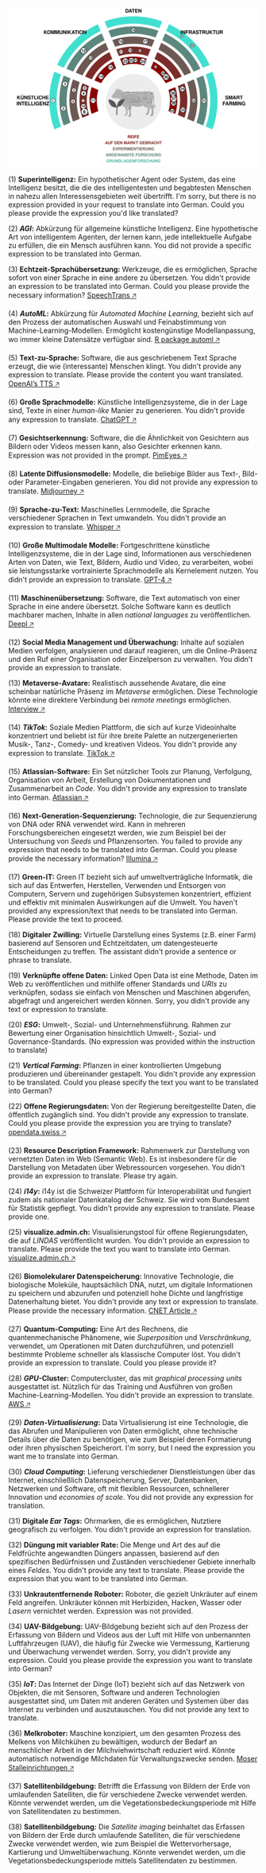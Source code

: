 ![](technology-radar.png)


(1) **Superintelligenz:** Ein hypothetischer Agent oder System, das eine Intelligenz besitzt, die die des intelligentesten und begabtesten Menschen in nahezu allen Interessensgebieten weit übertrifft. I'm sorry, but there is no expression provided in your request to translate into German. Could you please provide the expression you'd like translated?

(2) ***AGI*:** Abkürzung für allgemeine künstliche Intelligenz. Eine hypothetische Art von intelligentem Agenten, der lernen kann, jede intellektuelle Aufgabe zu erfüllen, die ein Mensch ausführen kann. You did not provide a specific expression to be translated into German.

(3) **Echtzeit-Sprachübersetzung:** Werkzeuge, die es ermöglichen, Sprache sofort von einer Sprache in eine andere zu übersetzen. You didn't provide an expression to be translated into German. Could you please provide the necessary information? [SpeechTrans 🡥](https://speechtrans.com/)

(4) ***AutoML*:** Abkürzung für *Automated Machine Learning*, bezieht sich auf den Prozess der automatischen Auswahl und Feinabstimmung von Machine-Learning-Modellen. Ermöglicht kostengünstige Modellanpassung, wo immer kleine Datensätze verfügbar sind. [R package automl 🡥](https://cran.r-project.org/web/packages/automl/)

(5) **Text-zu-Sprache:** Software, die aus geschriebenem Text Sprache erzeugt, die wie (interessante) Menschen klingt. You didn't provide any expression to translate. Please provide the content you want translated. [OpenAI’s TTS 🡥](https://platform.openai.com/docs/guides/text-to-speech)

(6) **Große Sprachmodelle:** Künstliche Intelligenzsysteme, die in der Lage sind, Texte in einer *human-like* Manier zu generieren. You didn't provide any expression to translate. [ChatGPT 🡥](https://chat.openai.com/)

(7) **Gesichtserkennung:** Software, die die Ähnlichkeit von Gesichtern aus Bildern oder Videos messen kann, also Gesichter erkennen kann. Expression was not provided in the prompt. [PimEyes 🡥](https://pimeyes.com/)

(8) **Latente Diffusionsmodelle:** Modelle, die beliebige Bilder aus Text-, Bild- oder Parameter-Eingaben generieren. You did not provide any expression to translate. [Midjourney 🡥](https://www.midjourney.com/)

(9) **Sprache-zu-Text:** Maschinelles Lernmodelle, die Sprache verschiedener Sprachen in Text umwandeln. You didn't provide an expression to translate. [Whisper 🡥](https://openai.com/research/whisper)

(10) **Große Multimodale Modelle:** Fortgeschrittene künstliche Intelligenzsysteme, die in der Lage sind, Informationen aus verschiedenen Arten von Daten, wie Text, Bildern, Audio und Video, zu verarbeiten, wobei sie leistungsstarke vortrainierte Sprachmodelle als Kernelement nutzen. You didn't provide an expression to translate. [GPT-4 🡥](https://openai.com/blog/chatgpt-can-now-see-hear-and-speak)

(11) **Maschinenübersetzung:** Software, die Text automatisch von einer Sprache in eine andere übersetzt. Solche Software kann es deutlich machbarer machen, Inhalte in allen *national languages* zu veröffentlichen. [Deepl 🡥](https://deepl.com/)

(12) **Social Media Management und Überwachung:** Inhalte auf sozialen Medien verfolgen, analysieren und darauf reagieren, um die Online-Präsenz und den Ruf einer Organisation oder Einzelperson zu verwalten. You didn't provide an expression to translate.

(13) **Metaverse-Avatare:** Realistisch aussehende Avatare, die eine scheinbar natürliche Präsenz im *Metaverse* ermöglichen. Diese Technologie könnte eine direktere Verbindung bei *remote meetings* ermöglichen. [Interview 🡥](https://www.youtube.com/watch?v=MVYrJJNdrEg)

(14) ***TikTok*:** Soziale Medien Plattform, die sich auf kurze Videoinhalte konzentriert und beliebt ist für ihre breite Palette an nutzergenerierten Musik-, Tanz-, Comedy- und kreativen Videos. You didn't provide any expression to translate. [TikTok 🡥](https://www.tiktok.com/)

(15) **Atlassian-Software:** Ein Set nützlicher Tools zur Planung, Verfolgung, Organisation von Arbeit, Erstellung von Dokumentationen und Zusammenarbeit an *Code*. You didn't provide any expression to translate into German. [Atlassian 🡥](https://www.atlassian.com/software)

(16) **Next-Generation-Sequenzierung:** Technologie, die zur Sequenzierung von DNA oder RNA verwendet wird. Kann in mehreren Forschungsbereichen eingesetzt werden, wie zum Beispiel bei der Untersuchung von *Seeds* und Pflanzensorten. You failed to provide any expression that needs to be translated into German. Could you please provide the necessary information? [Illumina 🡥](https://emea.illumina.com/science/technology/next-generation-sequencing.html)

(17) **Green-IT:** Green IT bezieht sich auf umweltverträgliche Informatik, die sich auf das Entwerfen, Herstellen, Verwenden und Entsorgen von Computern, Servern und zugehörigen Subsystemen konzentriert, effizient und effektiv mit minimalen Auswirkungen auf die Umwelt. You haven't provided any expression/text that needs to be translated into German. Please provide the text to proceed.

(18) **Digitaler Zwilling:** Virtuelle Darstellung eines Systems (z.B. einer Farm) basierend auf Sensoren und Echtzeitdaten, um datengesteuerte Entscheidungen zu treffen. The assistant didn't provide a sentence or phrase to translate.

(19) **Verknüpfte offene Daten:** Linked Open Data ist eine Methode, Daten im Web zu veröffentlichen und mithilfe offener Standards und *URIs* zu verknüpfen, sodass sie einfach von Menschen und Maschinen abgerufen, abgefragt und angereichert werden können. Sorry, you didn't provide any text or expression to translate.

(20) ***ESG*:** Umwelt-, Sozial- und Unternehmensführung. Rahmen zur Bewertung einer Organisation hinsichtlich Umwelt-, Sozial- und Governance-Standards. (No expression was provided within the instruction to translate)

(21) ***Vertical Farming*:** Pflanzen in einer kontrollierten Umgebung produzieren und übereinander gestapelt. You didn't provide any expression to be translated. Could you please specify the text you want to be translated into German?

(22) **Offene Regierungsdaten:** Von der Regierung bereitgestellte Daten, die öffentlich zugänglich sind. You didn't provide any expression to translate. Could you please provide the expression you are trying to translate? [opendata.swiss 🡥](https://opendata.swiss)

(23) **Resource Description Framework:** Rahmenwerk zur Darstellung von vernetzten Daten im Web (Semantic Web). Es ist insbesondere für die Darstellung von Metadaten über Webressourcen vorgesehen. You didn't provide an expression to translate. Please try again.

(24) ***i14y*:** i14y ist die Schweizer Plattform für Interoperabilität und fungiert zudem als nationaler Datenkatalog der Schweiz. Sie wird vom Bundesamt für Statistik gepflegt. You didn't provide any expression to translate. Please provide one.

(25) **visualize.admin.ch:** Visualisierungstool für offene Regierungsdaten, die auf *LINDAS* veröffentlicht wurden. You didn't provide an expression to translate. Please provide the text you want to translate into German. [visualize.admin.ch 🡥](https://www.visualize.admin.ch)

(26) **Biomolekularer Datenspeicherung:** Innovative Technologie, die biologische Moleküle, hauptsächlich DNA, nutzt, um digitale Informationen zu speichern und abzurufen und potenziell hohe Dichte und langfristige Datenerhaltung bietet. You didn't provide any text or expression to translate. Please provide the necessary information. [CNET Article 🡥](https://www.cnet.com/tech/computing/startup-packs-all-16gb-wikipedia-onto-dna-strands-demonstrate-new-storage-tech/)

(27) **Quantum-Computing:** Eine Art des Rechnens, die quantenmechanische Phänomene, wie *Superposition* und *Verschränkung*, verwendet, um Operationen mit Daten durchzuführen, und potenziell bestimmte Probleme schneller als klassische Computer löst. You didn't provide an expression to translate. Could you please provide it?

(28) ***GPU*-Cluster:** Computercluster, das mit *graphical processing units* ausgestattet ist. Nützlich für das Training und Ausführen von großen Machine-Learning-Modellen. You didn't provide an expression to translate. [AWS 🡥](https://aws.amazon.com/nvidia/)

(29) ***Daten-Virtualisierung*:** Data Virtualisierung ist eine Technologie, die das Abrufen und Manipulieren von Daten ermöglicht, ohne technische Details über die Daten zu benötigen, wie zum Beispiel deren Formatierung oder ihren physischen Speicherort. I'm sorry, but I need the expression you want me to translate into German.

(30) ***Cloud Computing*:** Lieferung verschiedener Dienstleistungen über das Internet, einschließlich Datenspeicherung, Server, Datenbanken, Netzwerken und Software, oft mit flexiblen Ressourcen, schnellerer Innovation und *economies of scale*. You did not provide any expression for translation.

(31) **Digitale *Ear Tags*:** Ohrmarken, die es ermöglichen, Nutztiere geografisch zu verfolgen. You didn't provide an expression for translation.

(32) **Düngung mit variabler Rate:** Die Menge und Art des auf die Feldfrüchte angewandten Düngers anpassen, basierend auf den spezifischen Bedürfnissen und Zuständen verschiedener Gebiete innerhalb eines *Feldes*. You didn't provide any text to translate. Please provide the expression that you want to be translated into German.

(33) **Unkrautentfernende Roboter:** Roboter, die gezielt Unkräuter auf einem Feld angreifen. Unkräuter können mit Herbiziden, Hacken, Wasser oder *Lasern* vernichtet werden. Expression was not provided.

(34) **UAV-Bildgebung:** UAV-Bildgebung bezieht sich auf den Prozess der Erfassung von Bildern und Videos aus der Luft mit Hilfe von unbemannten Luftfahrzeugen (UAV), die häufig für Zwecke wie Vermessung, Kartierung und Überwachung verwendet werden. Sorry, you didn't provide any expression. Could you please provide the expression you want to translate into German?

(35) ***IoT*:** Das Internet der Dinge (IoT) bezieht sich auf das Netzwerk von Objekten, die mit Sensoren, Software und anderen Technologien ausgestattet sind, um Daten mit anderen Geräten und Systemen über das Internet zu verbinden und auszutauschen. You did not provide any text to translate.

(36) **Melkroboter:** Maschine konzipiert, um den gesamten Prozess des Melkens von Milchkühen zu bewältigen, wodurch der Bedarf an menschlicher Arbeit in der Milchviehwirtschaft reduziert wird. Könnte automatisch notwendige Milchdaten für Verwaltungszwecke senden. [Moser Stalleinrichtungen 🡥](http://www.moser-stalleinrichtungen.ch)

(37) **Satellitenbildgebung:** Betrifft die Erfassung von Bildern der Erde von umlaufenden Satelliten, die für verschiedene Zwecke verwendet werden. Könnte verwendet werden, um die Vegetationsbedeckungsperiode mit Hilfe von Satellitendaten zu bestimmen.

(38) **Satellitenbildgebung:** Die *Satellite imaging* beinhaltet das Erfassen von Bildern der Erde durch umlaufende Satelliten, die für verschiedene Zwecke verwendet werden, wie zum Beispiel die Wettervorhersage, Kartierung und Umweltüberwachung. Könnte verwendet werden, um die Vegetationsbedeckungsperiode mittels Satellitendaten zu bestimmen.